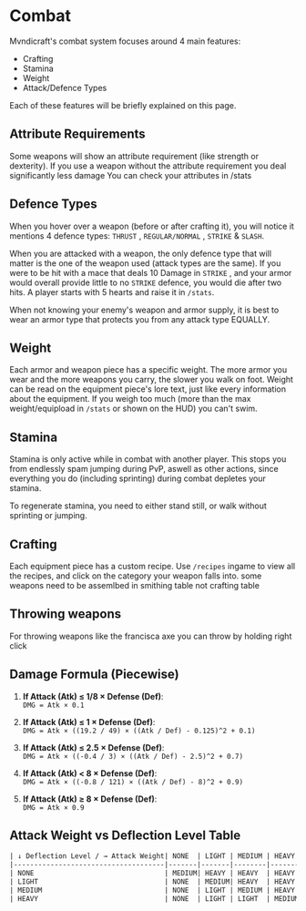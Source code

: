 # Combat

Mvndicraft's combat system focuses around 4 main features:

- Crafting
- Stamina
- Weight
- Attack/Defence Types

Each of these features will be briefly explained on this page.

## Attribute Requirements

Some weapons will show an attribute requirement (like strength or dexterity).
If you use a weapon without the attribute requirement you deal significantly less damage
You can check your attributes in /stats

## Defence Types

When you hover over a weapon (before or after crafting it), you will notice it
mentions 4 defence types: `THRUST` , `REGULAR/NORMAL` , `STRIKE` & `SLASH`.

When you are attacked with a weapon, the only defence type that will matter is
the one of the weapon used (attack types are the same). If you were to be hit with a
mace that deals 10 Damage in `STRIKE` , and your armor would overall provide little to no
`STRIKE` defence, you would die after two hits. A player starts with 5 hearts and raise it in `/stats`.

When not knowing your enemy's weapon and armor supply, it is best to wear an armor type that
protects you from any attack type EQUALLY.

## Weight

Each armor and weapon piece has a specific weight. The more armor you wear and the more weapons
you carry, the slower you walk on foot. Weight can be read on the equipment piece's lore text, just like
every information about the equipment.
If you weigh too much (more than the max weight/equipload in `/stats` or shown on the HUD) you can't swim.

## Stamina

Stamina is only active while in combat with another player. This stops you from endlessly spam jumping
during PvP, aswell as other actions, since everything you do (including sprinting) during combat depletes
your stamina.

To regenerate stamina, you need to either stand still, or walk without sprinting or jumping.

## Crafting

Each equipment piece has a custom recipe. Use `/recipes` ingame to view all the recipes,
and click on the category your weapon falls into.
some weapons need to be assemlbed in smithing table not crafting table

## Throwing weapons

For throwing weapons like the francisca axe you can throw by holding right click

## Damage Formula (Piecewise)

1. **If Attack (Atk) ≤ 1/8 × Defense (Def)**:  
   `DMG = Atk × 0.1`

2. **If Attack (Atk) ≤ 1 × Defense (Def)**:  
   `DMG = Atk × ((19.2 / 49) × ((Atk / Def) - 0.125)^2 + 0.1)`

3. **If Attack (Atk) ≤ 2.5 × Defense (Def)**:  
   `DMG = Atk × ((-0.4 / 3) × ((Atk / Def) - 2.5)^2 + 0.7)`

4. **If Attack (Atk) < 8 × Defense (Def)**:  
   `DMG = Atk × ((-0.8 / 121) × ((Atk / Def) - 8)^2 + 0.9)`

5. **If Attack (Atk) ≥ 8 × Defense (Def)**:  
   `DMG = Atk × 0.9`

## Attack Weight vs Deflection Level Table

```txt
| ↓ Deflection Level / → Attack Weight| NONE  | LIGHT | MEDIUM | HEAVY  |
|-------------------------------------|-------|-------|--------|--------|
| NONE                                | MEDIUM| HEAVY | HEAVY  | HEAVY  |
| LIGHT                               | NONE  | MEDIUM| HEAVY  | HEAVY  |
| MEDIUM                              | NONE  | LIGHT | MEDIUM | HEAVY  |
| HEAVY                               | NONE  | LIGHT | LIGHT  | MEDIUM |
```
